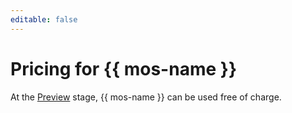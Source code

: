 ```yaml
---
editable: false
---
```


# Pricing for {{ mos-name }}

At the [Preview](../overview/concepts/launch-stages.md) stage, {{ mos-name }} can be used free of charge.

